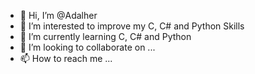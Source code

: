 - 👋 Hi, I’m @Adalher
- 👀 I’m interested to improve my C, C# and Python Skills
- 🌱 I’m currently learning C, C# and Python
- 💞️ I’m looking to collaborate on ...
- 📫 How to reach me ...

<!---
Adolher/Adolher is a ✨ special ✨ repository because its `README.md` (this file) appears on your GitHub profile.
You can click the Preview link to take a look at your changes.
--->
